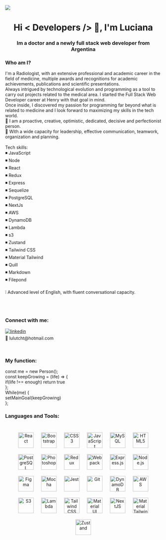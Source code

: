 <img src="https://media.licdn.com/dms/image/D4D16AQHzueOZGnj5HA/profile-displaybackgroundimage-shrink_350_1400/0/1692479905845?e=1698278400&v=beta&t=eDMjSWMWvwCedxeEUHWsyYB9YMPJP1quBbKwrLQUOPA">
<h1 align="center">Hi < Developers /> 👋, I'm Luciana</h1>
<h3 align="center">Im a doctor and a newly full stack web developer from Argentina</h3>

<h3 align="left">Who am I?</h3>
<p align="left">
I'm a Radiologist, with an extensive professional and academic career in the field of medicine, multiple awards and recognitions for academic achievements, publications and scientific presentations.<br/>
Always intrigued by technological evolution and programming as a tool to carry out projects related to the medical area. I started the Full Stack Web Developer career at Henry with that goal in mind.<br/>
Once inside, I discovered my passion for programming far beyond what is related to medicine and I look forward to maximizing my skills in the tech world.<br/>
💛 I am a proactive, creative, optimistic, dedicated, decisive and perfectionist person.<br/>
💛 With a wide capacity for leadership, effective communication, teamwork, organization and planning.<br/>
<br/>
Tech skills:<br/>
◾ JavaScript<br/>
◾ Node<br/>
◾ React<br/>
◾ Redux<br/>
◾ Express<br/>
◾ Sequelize<br/>
◾ PostgreSQL<br/>
◾ NextJs<br/>
◾ AWS<br/>
◾ DynamoDB<br/>
◾ Lambda<br/>
◾ s3<br/>
◾ Zustand<br/>
◾ Tailwind CSS<br/>
◾ Material Tailwind<br/>
◾ Quill<br/>
◾ Markdown<br/>
◾ Filepond<br/>
<br/>
❕ Advanced level of English, with fluent conversational capacity.
</p><br/>
<br/>
<h3 align="left">Connect with me:</h3>
<p align="left">
<a href="https://www.linkedin.com/in/luciana-sanchez-a17a75150/" target="_blank">
<img src=https://img.shields.io/badge/linkedin-%231E77B5.svg?&style=for-the-badge&logo=linkedin&logoColor=white alt=linkedin style="margin-bottom: 5px;" />
</a><br/>
📧 lulutcht@hotmail.com<br/>
</p><br/>

<h3 align="left">My function:</h3>
<p align="left">
const me = new Person();<br/>
const keepGrowing = (life) => {<br/>
  if(life !== enough) return true<br/>
  }; <br/>
While(me) { <br/>
  setMainGoal(keepGrowing) <br/>
  };<br/>
<p/>

<h3 align="left">Languages and Tools:</h3><br/>
<div align="center"> 
<a href="https://reactjs.org/" target="_blank"><img style="margin: 10px" src="https://profilinator.rishav.dev/skills-assets/react-original-wordmark.svg" alt="React" height="50" /></a>  
<a href="https://getbootstrap.com/docs/3.4/javascript/" target="_blank"><img style="margin: 10px" src="https://profilinator.rishav.dev/skills-assets/bootstrap-plain.svg" alt="Bootstrap" height="50" /></a>  
<a href="https://www.w3schools.com/css/" target="_blank"><img style="margin: 10px" src="https://profilinator.rishav.dev/skills-assets/css3-original-wordmark.svg" alt="CSS3" height="50" /></a>  
<a href="https://www.javascript.com/" target="_blank"><img style="margin: 10px" src="https://profilinator.rishav.dev/skills-assets/javascript-original.svg" alt="JavaScript" height="50" /></a>  
<a href="https://www.mysql.com/" target="_blank"><img style="margin: 10px" src="https://profilinator.rishav.dev/skills-assets/mysql-original-wordmark.svg" alt="MySQL" height="50" /></a>  
<a href="https://en.wikipedia.org/wiki/HTML5" target="_blank"><img style="margin: 10px" src="https://profilinator.rishav.dev/skills-assets/html5-original-wordmark.svg" alt="HTML5" height="50" /></a>  
<a href="https://www.postgresql.org/" target="_blank"><img style="margin: 10px" src="https://profilinator.rishav.dev/skills-assets/postgresql-original-wordmark.svg" alt="PostgreSQL" height="50" /></a>  
<a href="https://www.adobe.com/in/products/photoshop.html" target="_blank"><img style="margin: 10px" src="https://profilinator.rishav.dev/skills-assets/photoshop-plain.svg" alt="Photoshop" height="50" /></a>  
<a href="https://redux.js.org/" target="_blank"><img style="margin: 10px" src="https://profilinator.rishav.dev/skills-assets/redux-original.svg" alt="Redux" height="50" /></a>  
<a href="https://webpack.js.org/" target="_blank"><img style="margin: 10px" src="https://profilinator.rishav.dev/skills-assets/webpack-original.svg" alt="Webpack" height="50" /></a>  
<a href="https://expressjs.com/" target="_blank"><img style="margin: 10px" src="https://profilinator.rishav.dev/skills-assets/express-original-wordmark.svg" alt="Express.js" height="50" /></a>  
<a href="https://nodejs.org/" target="_blank"><img style="margin: 10px" src="https://profilinator.rishav.dev/skills-assets/nodejs-original-wordmark.svg" alt="Node.js" height="50" /></a>  
<a href="https://www.figma.com/" target="_blank"><img style="margin: 10px" src="https://profilinator.rishav.dev/skills-assets/figma-icon.svg" alt="Figma" height="50" /></a>  
<a href="https://mochajs.org/" target="_blank"><img style="margin: 10px" src="https://profilinator.rishav.dev/skills-assets/mocha.png" alt="Mocha" height="50" /></a>  
<a href="https://www.jestjs.io/" target="_blank"><img style="margin: 10px" src="https://profilinator.rishav.dev/skills-assets/jest.svg" alt="Jest" height="50" /></a>  
<a href="https://github.com/" target="_blank"><img style="margin: 10px" src="https://profilinator.rishav.dev/skills-assets/git-scm-icon.svg" alt="Git" height="50" /></a>  
<a href="https://aws.amazon.com/dynamodb/" target="_blank"><img style="margin: 10px" src="https://www.dynamodbguide.com/logos/dynamodb.svg" alt="DynamoDB" height="50" /></a>
<a href="https://aws.amazon.com/" target="_blank"><img style="margin: 10px" src="https://profilinator.rishav.dev/skills-assets/amazonwebservices-original-wordmark.svg" alt="AWS" height="50" /></a>  
<a href="https://aws.amazon.com/s3/" target="_blank"><img style="margin: 10px" src="https://upload.wikimedia.org/wikipedia/commons/thumb/b/bc/Amazon-S3-Logo.svg/1200px-Amazon-S3-Logo.svg.png" alt="S3" height="50" /></a>
<a href="https://aws.amazon.com/lambda/" target="_blank"><img style="margin: 10px" src="https://upload.wikimedia.org/wikipedia/commons/thumb/5/5c/Amazon_Lambda_architecture_logo.svg/1200px-Amazon_Lambda_architecture_logo.svg.png" alt="Lambda" height="50" /></a>
<a href="https://www.tailwindcss.com/" target="_blank"><img style="margin: 10px" src="https://profilinator.rishav.dev/skills-assets/tailwindcss.svg" alt="Tailwind CSS" height="50" /></a>  
<a href="https://mui.com/" target="_blank"><img style="margin: 10px" src="https://profilinator.rishav.dev/skills-assets/mui.png" alt="Material UI" height="50" /></a>  
<a href="https://nextjs.org/" target="_blank"><img style="margin: 10px" src="https://profilinator.rishav.dev/skills-assets/nextjs.png" alt="NextJS" height="50" /></a>  
<a href="https://material-tailwind.com/" target="_blank"><img style="margin: 10px" src="https://www.creative-tim.com/blog/content/images/wordpress/2021/04/material-tailwind-logo-204x300.png" alt="Material Tailwind CSS" height="50" /></a>
<a href="https://zustand-demo.pmnd.rs/" target="_blank"><img style="margin: 10px" src="https://repository-images.githubusercontent.com/180328715/fca49300-e7f1-11ea-9f51-cfd949b31560" alt="Zustand" height="50" /></a>
</div>

